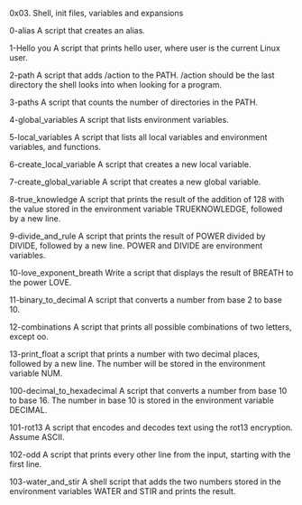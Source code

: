 0x03. Shell, init files, variables and expansions
 
0-alias 
A script that creates an alias.

1-Hello you
A script that prints hello user, where user is the current Linux user.

2-path
A script that adds /action to the PATH. /action should be the last directory the shell looks into when looking for a program.

3-paths
A script that counts the number of directories in the PATH.

4-global_variables
A script that lists environment variables.

5-local_variables
A script that lists all local variables and environment variables, and functions.

6-create_local_variable
A script that creates a new local variable.

7-create_global_variable
A script that creates a new global variable.

8-true_knowledge
A script that prints the result of the addition of 128 with the value stored in the environment variable TRUEKNOWLEDGE, followed by a new line.

9-divide_and_rule
A script that prints the result of POWER divided by DIVIDE, followed by a new line. POWER and DIVIDE are environment variables.

10-love_exponent_breath
Write a script that displays the result of BREATH to the power LOVE.

11-binary_to_decimal
A script that converts a number from base 2 to base 10.

12-combinations
A script that prints all possible combinations of two letters, except oo.

13-print_float
a script that prints a number with two decimal places, followed by a new line. The number will be stored in the environment variable NUM.

100-decimal_to_hexadecimal
A script that converts a number from base 10 to base 16. The number in base 10 is stored in the environment variable DECIMAL.

101-rot13
A script that encodes and decodes text using the rot13 encryption. Assume ASCII.

102-odd
A script that prints every other line from the input, starting with the first line.

103-water_and_stir
A shell script that adds the two numbers stored in the environment variables WATER and STIR and prints the result.
